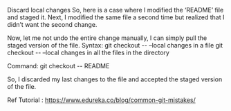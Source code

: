 Discard local changes
So, here is a case where I modified the ‘README’ file and staged it. Next, I modified the same file a second time but realized that I didn’t want the second change.

Now, let me not undo the entire change manually, I can simply pull the staged version of the file.
Syntax:
git checkout -- <filename> –local changes in a file
git checkout -- <dirname> –local changes in all the files in the directory­­

Command: git checkout -- README

So, I discarded my last changes to the file and accepted the staged version of the file.

Ref Tutorial : https://www.edureka.co/blog/common-git-mistakes/
